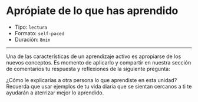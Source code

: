 # Aprópiate de lo que has aprendido

* Tipo: `lectura`
* Formato: `self-paced`
* Duración: `8min`

***

Una de las características de un aprendizaje activo es apropiarse de los nuevos
conceptos. Es momento de aplicarlo y compartir en nuestra sección de comentarios
tu respuesta y reflexiones de la siguiente pregunta:

¿Cómo le explicarías a otra persona lo que aprendiste en esta unidad? Recuerda
que usar ejemplos de tu vida diaria que se sientan cercanos a ti te ayudarán
a aterrizar mejor lo aprendido.

 
